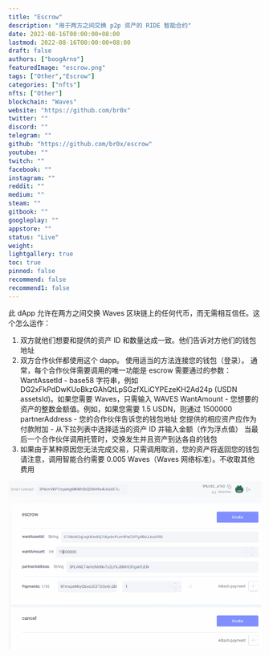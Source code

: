 ```yaml
---
title: "Escrow"
description: "用于两方之间交换 p2p 资产的 RIDE 智能合约"
date: 2022-08-16T00:00:00+08:00
lastmod: 2022-08-16T00:00:00+08:00
draft: false
authors: ["boogArno"]
featuredImage: "escrow.png"
tags: ["Other","Escrow"]
categories: ["nfts"]
nfts: ["Other"]
blockchain: "Waves"
website: "https://github.com/br0x"
twitter: ""
discord: ""
telegram: ""
github: "https://github.com/br0x/escrow"
youtube: ""
twitch: ""
facebook: ""
instagram: ""
reddit: ""
medium: ""
steam: ""
gitbook: ""
googleplay: ""
appstore: ""
status: "Live"
weight: 
lightgallery: true
toc: true
pinned: false
recommend: false
recommend1: false
---
```

此 dApp 允许在两方之间交换 Waves 区块链上的任何代币，而无需相互信任。这个怎么运作：
1. 双方就他们想要和提供的资产 ID 和数量达成一致。他们告诉对方他们的钱包地址
2. 双方合作伙伴都使用这个 dapp。
使用适当的方法连接您的钱包（登录）。
通常，每个合作伙伴需要调用的唯一功能是 escrow
需要通过的参数：
WantAssetId - base58 字符串，例如 DG2xFkPdDwKUoBkzGAhQtLpSGzfXLiCYPEzeKH2Ad24p (USDN assetsId)。如果您需要 Waves，只需输入 WAVES
WantAmount - 您想要的资产的整数金额值。例如，如果您需要 1.5 USDN，则通过 1500000
partnerAddress - 您的合作伙伴告诉您的钱包地址
您提供的相应资产应作为付款附加 - 从下拉列表中选择适当的资产 ID 并输入金额（作为浮点值）
当最后一个合作伙伴调用托管时，交换发生并且资产到达各自的钱包
3. 如果由于某种原因您无法完成交易，只需调用取消，您的资产将返回您的钱包
请注意，调用智能合约需要 0.005 Waves（Waves 网络标准）。不收取其他费用

![escrow-dapp-other-waves-image1_95f9a058e5dfc8794a31e918562c685b](escrow-dapp-other-waves-image1_95f9a058e5dfc8794a31e918562c685b.png)